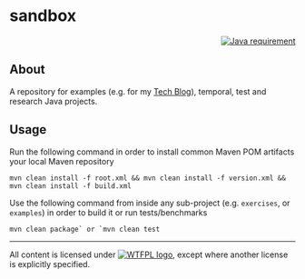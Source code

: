 # sandbox
<p align="right">
<a href="http://www.oracle.com/technetwork/java/javase/overview/index.html"><img src="https://img.shields.io/badge/Java-9+-blue.svg" alt="Java requirement"></a>
</p>

## About
A repository for examples (e.g. for my [Tech Blog](https://sites.google.com/site/aboutmale/techblog)), temporal, test and research Java projects.

## Usage
Run the following command in order to install common Maven POM artifacts your local Maven repository  
```
mvn clean install -f root.xml && mvn clean install -f version.xml && mvn clean install -f build.xml
```

Use the following command from inside any sub-project (e.g. `exercises`, or `examples`) in order to build it or run tests/benchmarks 
```
mvn clean package` or `mvn clean test
``` 

---

All content is licensed under [![WTFPL logo](http://www.wtfpl.net/wp-content/uploads/2012/12/wtfpl-badge-2.png)](http://www.wtfpl.net/), except where another license is explicitly specified.
